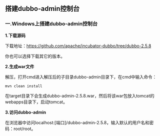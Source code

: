 ## 搭建dubbo-admin控制台
### 一.Windows上搭建dubbo-admin控制台

**1.下载源码**

下载地址：https://github.com/apache/incubator-dubbo/tree/dubbo-2.5.8

你也可以选择下载其它的版本。

**2.生成war文件**

解压，打开cmd进入解压后的子目录dubbo-admin目录下，在cmd中输入命令：

	mvn clean install

在target目录下会生成dubbo-admin-2.5.8.war，然后将该war包放入tomcat的webapps目录下，启动tomcat。

**3.访问dubbo-admin**

在浏览器中访问localhost:[端口]/dubbo-admin-2.5.8，输入默认的用户名和密码：root/root。